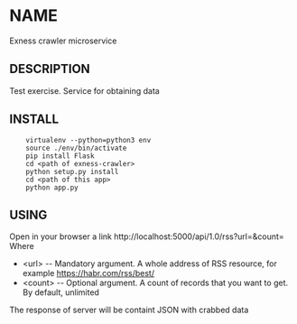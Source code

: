 # NAME

Exness crawler microservice

## DESCRIPTION

Test exercise. Service for obtaining data

## INSTALL

```
    virtualenv --python=python3 env
    source ./env/bin/activate
    pip install Flask
    cd <path of exness-crawler>
    python setup.py install
    cd <path of this app>
    python app.py
```
## USING

Open in your browser a link http://localhost:5000/api/1.0/rss?url=<url>&count=<count>
Where
* &lt;url&gt; -- Mandatory argument. A whole address of RSS resource, for example https://habr.com/rss/best/
* &lt;count&gt; -- Optional argument. A count of records that you want to get. By default, unlimited

The response of server will be containt JSON with crabbed data
